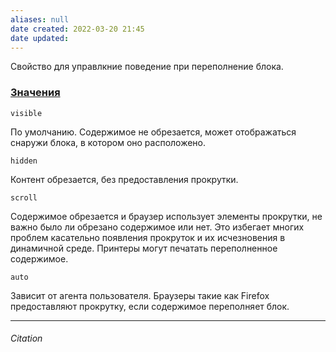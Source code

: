 ```yaml
---
aliases: null
date created: 2022-03-20 21:45
date updated:
---
```


Свойство для управлкние поведение при переполнение блока.

### [Значения](https://developer.mozilla.org/ru/docs/Web/CSS/overflow#values "Permalink to Значения")

`visible`

По умолчанию. Содержимое не обрезается, может отображаться снаружи блока, в котором оно расположено.

`hidden`

Контент обрезается, без предоставления прокрутки.

`scroll`

Содержимое обрезается и браузер использует элементы прокрутки, не важно было ли обрезано содержимое или нет. Это избегает многих проблем касательно появления прокруток и их исчезновения в динамичной среде. Принтеры могут печатать переполненное содержимое.

`auto`

Зависит от агента пользователя. Браузеры такие как Firefox предоставляют прокрутку, если содержимое переполняет блок.

---

###### Citation

